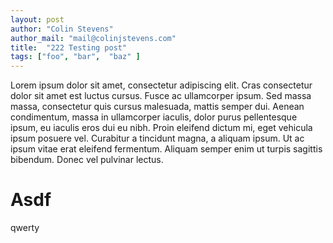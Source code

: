 ```yaml
---
layout: post
author: "Colin Stevens"
author_mail: "mail@colinjstevens.com"
title:  "222 Testing post"
tags: ["foo", "bar",  "baz" ]
---
```

Lorem ipsum dolor sit amet, consectetur adipiscing elit. Cras consectetur dolor sit amet est luctus cursus. Fusce ac ullamcorper ipsum. Sed massa massa, consectetur quis cursus malesuada, mattis semper dui. Aenean condimentum, massa in ullamcorper iaculis, dolor purus pellentesque ipsum, eu iaculis eros dui eu nibh. Proin eleifend dictum mi, eget vehicula ipsum posuere vel. Curabitur a tincidunt magna, a aliquam ipsum. Ut ac ipsum vitae erat eleifend fermentum. Aliquam semper enim ut turpis sagittis bibendum. Donec vel pulvinar lectus.

# Asdf
qwerty
